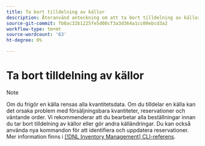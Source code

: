 ```yaml
---
title: Ta bort tilldelning av källor
description: Återanvänd anteckning om att ta bort tilldelning av källor
source-git-commit: fb0ac32b1225fe5d00cf3a3d364a1cc09ebcd3a2
workflow-type: tm+mt
source-wordcount: '63'
ht-degree: 0%

---
```


# Ta bort tilldelning av källor

>[!NOTE]
>
>Om du frigör en källa rensas alla kvantitetsdata. Om du tilldelar en källa kan det orsaka problem med försäljningsbara kvantiteter, reservationer och väntande order. Vi rekommenderar att du bearbetar alla beställningar innan du tar bort tilldelning av källor eller gör andra källändringar. Du kan också använda nya kommandon för att identifiera och uppdatera reservationer. Mer information finns i [[!DNL Inventory Management] CLI-referens](../inventory-management/cli.md).
